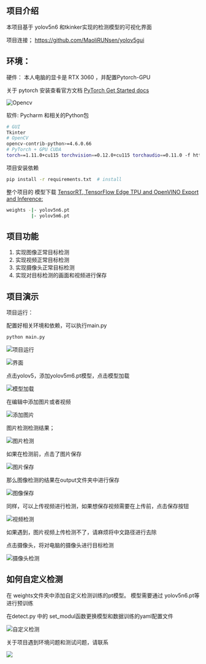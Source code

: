 ## 项目介绍


本项目基于 yolov5n6 和tkinker实现的检测模型的可视化界面

项目连接； https://github.com/MaoliRUNsen/yolov5gui




## 环境： 



硬件： 本人电脑的显卡是  RTX 3060 ，并配置Pytorch-GPU

关于 pytorch 安装查看官方文档 [PyTorch Get Started docs](https://pytorch.org/get-started/locally/) 

![Opencv](image/显卡.png)<br>

软件: Pycharm 和相关的Python包


```bash
# GUI
Tkinter
# OpenCV
opencv-contrib-python>=4.6.0.66
# PyTorch + GPU CUDA
torch==1.11.0+cu115 torchvision==0.12.0+cu115 torchaudio==0.11.0 -f https://download.pytorch.org/whl/torch_stable.html
```

项目安装依赖

```bash
pip install -r requirements.txt  # install
```

整个项目的 模型下载
[TensorRT, TensorFlow Edge TPU and OpenVINO Export and Inference:](https://github.com/ultralytics/yolov5/releases)
```bash
weights -|- yolov5n6.pt
         |- yolov5m6.pt
```

## 项目功能 


1) 实现图像正常目标检测
2) 实现视频正常目标检测
3) 实现摄像头正常目标检测
4) 实现对目标检测的画面和视频进行保存


## 项目演示

项目运行：

配置好相关环境和依赖，可以执行main.py

```python
python main.py
```



![项目运行](image/项目运行.png)<br>

![界面](image/界面.png)<br>


点击yolov5，添加yolov5m6.pt模型，点击模型加载

![模型加载](image/模型加载.png)<br>

在编辑中添加图片或者视频 

![添加图片](image/添加图片.png)<br>


图片检测检测结果； 

![图片检测](image/图片检测.png)<br>


如果在检测前，点击了图片保存

![图片保存](image/图片保存.png)

那么图像检测的结果在output文件夹中进行保存


![图像保存](image/图像保存.png)

同样，可以上传视频进行检测，如果想保存视频需要在上传前，点击保存按钮

![视频检测](image/视频检测.png)

如果遇到，图片视频上传检测不了，请麻烦将中文路径进行去除

点击摄像头，将对电脑的摄像头进行目标检测

![摄像头检测](image/摄像头检测.png)

## 如何自定义检测

在 weights文件夹中添加自定义检测训练的pt模型。 模型需要通过 yolov5n6.pt等进行预训练

在detect.py 中的 set_modul函数更换模型和数据训练的yaml配置文件

![自定义检测](image/自定义模型.png)




关于项目遇到环境问题和测试问题，请联系

![](image/wechat.jpg)


